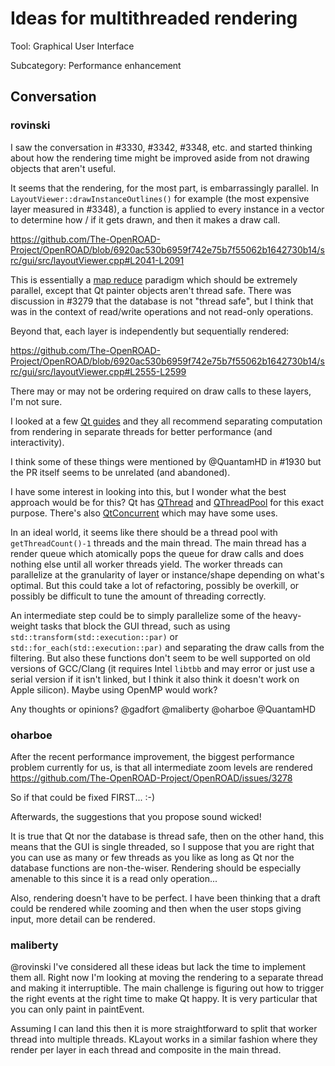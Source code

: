 # Ideas for multithreaded rendering

Tool: Graphical User Interface

Subcategory: Performance enhancement

## Conversation

### rovinski
I saw the conversation in #3330, #3342, #3348, etc. and started thinking about how the rendering time might be improved aside from not drawing objects that aren't useful.

It seems that the rendering, for the most part, is embarrassingly parallel. In `LayoutViewer::drawInstanceOutlines()` for example (the most expensive layer measured in #3348), a function is applied to every instance in a vector to determine how / if it gets drawn, and then it makes a draw call.

https://github.com/The-OpenROAD-Project/OpenROAD/blob/6920ac530b6959f742e75b7f55062b1642730b14/src/gui/src/layoutViewer.cpp#L2041-L2091

This is essentially a [map reduce](https://en.wikipedia.org/wiki/MapReduce) paradigm which should be extremely parallel, except that Qt painter objects aren't thread safe. There was discussion in #3279 that the database is not "thread safe", but I think that was in the context of read/write operations and not read-only operations.

Beyond that, each layer is independently but sequentially rendered:

https://github.com/The-OpenROAD-Project/OpenROAD/blob/6920ac530b6959f742e75b7f55062b1642730b14/src/gui/src/layoutViewer.cpp#L2555-L2599

There may or may not be ordering required on draw calls to these layers, I'm not sure.

I looked at a few [Qt guides](https://doc.qt.io/qt-5/qtcore-threads-mandelbrot-example.html) and they all recommend separating computation from rendering in separate threads for better performance (and interactivity).

I think some of these things were mentioned by @QuantamHD in #1930 but the PR itself seems to be unrelated (and abandoned).

I have some interest in looking into this, but I wonder what the best approach would be for this? Qt has [QThread](https://doc.qt.io/qt-5/qthread.html) and [QThreadPool](https://doc.qt.io/qt-5/qthreadpool.html) for this exact purpose. There's also [QtConcurrent](https://doc.qt.io/qt-5/qtconcurrent.html) which may have some uses.

In an ideal world, it seems like there should be a thread pool with `getThreadCount()-1` threads and the main thread. The main thread has a render queue which atomically pops the queue for draw calls and does nothing else until all worker threads yield. The worker threads can parallelize at the granularity of layer or instance/shape depending on what's optimal. But this could take a lot of refactoring, possibly be overkill, or possibly be difficult to tune the amount of threading correctly.

An intermediate step could be to simply parallelize some of the heavy-weight tasks that block the GUI thread, such as using `std::transform(std::execution::par)` or `std::for_each(std::execution::par)` and separating the draw calls from the filtering. But also these functions don't seem to be well supported on old versions of GCC/Clang (it requires Intel `libtbb` and may error or just use a serial version if it isn't linked, but I think it also think it doesn't work on Apple silicon). Maybe using OpenMP would work?

Any thoughts or opinions?
@gadfort @maliberty @oharboe @QuantamHD 

### oharboe
After the recent performance improvement, the biggest performance problem currently for us, is that all intermediate zoom levels are rendered https://github.com/The-OpenROAD-Project/OpenROAD/issues/3278

So if that could be fixed FIRST... :-)

Afterwards, the suggestions that you propose sound wicked!

It is true that Qt nor the database is thread safe, then on the other hand, this means that the GUI is single threaded, so I suppose that you are right that you can use as many or few threads as you like as long as Qt nor the database functions are non-the-wiser. Rendering should be especially amenable to this since it is a read only operation...

Also, rendering doesn't have to be perfect.  I have been thinking that a draft could be rendered while zooming and then when the user stops giving input, more detail can be rendered.


### maliberty
@rovinski I've considered all these ideas but lack the time to implement them all.  Right now I'm looking at moving the rendering to a separate thread and making it interruptible.  The main challenge is figuring out how to trigger the right events at the right time to make Qt happy.  It is very particular that you can only paint in paintEvent.

Assuming I can land this then it is more straightforward to split that worker thread into multiple threads.  KLayout works in a similar fashion where they render per layer in each thread and composite in the main thread.

